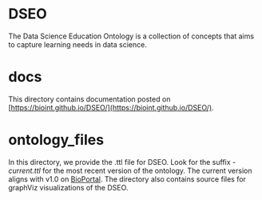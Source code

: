 # DSEO
The Data Science Education Ontology is a collection of concepts that aims to capture learning needs in data science.

# docs
This directory contains documentation posted on [https://bioint.github.io/DSEO/](https://bioint.github.io/DSEO/).

# ontology_files
In this directory, we provide the .ttl file for DSEO.
Look for the suffix *-current.ttl* for the most recent version of the ontology. 
The current version aligns with v1.0 on [BioPortal](https://bioportal.bioontology.org/ontologies/DSEO).
The directory also contains source files for graphViz visualizations of the DSEO. 

